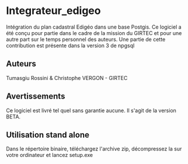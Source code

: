 # Integrateur_edigeo
Intégration du plan cadastral Edigéo dans une base Postgis.
Ce logiciel a été conçu pour partie dans le cadre de la mission du GIRTEC
et pour une autre part sur le temps personnel des auteurs.
Une partie de cette contribution est présente dans la version 3 de npgsql 
## Auteurs
Tumasgiu Rossini & Christophe VERGON - GIRTEC
## Avertissements
Ce logiciel est livré tel quel sans garantie aucune.
Il s'agit de la version BETA.
## Utilisation stand alone
Dans le répertoire binaire, téléchargez l'archive zip,
décompressez la sur votre ordinateur et lancez setup.exe
